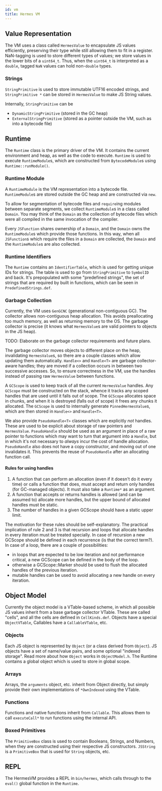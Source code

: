 ```yaml
---
id: vm
title: Hermes VM
---
```


## Value Representation

The VM uses a class called `HermesValue` to encapsulate JS values efficiently,
preserving their type while still allowing them to fit in a register.
NaN-tagging is used to store different types of values;
we store values in the lower bits of a `uint64_t`.
Thus, when the `uint64_t` is interpreted as a `double`,
tagged `NaN` values can hold non-`double` types.

### Strings

`StringPrimitive` is used to store immutable UTF16 encoded strings,
and `StringPrimitive *` can be stored in `HermesValue` to make JS String values.

Internally, `StringPrimitive` can be
- `DynamicStringPrimitive` (stored in the GC heap)
- `ExternalStringPrimitive` (stored as a pointer outside the VM, such as into a bytecode file)

## Runtime

The `Runtime` class is the primary driver of the VM.
It contains the current environment and heap, as well as the code to execute.
`Runtime` is used to execute `RuntimeModule`s,
which are constructed from `BytecodeModule`s using `Runtime::runModule()`.

### Runtime Module

A `RuntimeModule` is the VM representation into a bytecode file.
`RuntimeModule`s are stored outside the GC heap and are constructed via `new`.

To allow for segmentation of bytecode files and `require`ing modules between
separate segments, we collect `RuntimeModule`s in a class called `Domain`.
You may think of the `Domain` as the collection of bytecode files which were
all compiled in the same invocation of the compiler.

Every `JSFunction` shares ownership of a `Domain`, and the `Domain` owns
the `RuntimeModule`s which provide those functions. In this way, when all
`JSFunction`s which require the files in a `Domain` are collected,
the `Domain` and the `RuntimeModule`s are also collected.

### Runtime Identifiers

The `Runtime` contains an `IdentifierTable`,
which is used for getting unique IDs for strings.
The table is used to go from `StringPrimitive` to `SymbolID` and back.
It's prepopulated with some "predefined strings",
the set of strings that are required by built in functions,
which can be seen in `PredefinedStrings.def`.

### Garbage Collection

Currently, the VM uses `GenGCNC` (generational non-contiguous GC).
The collector allows non-contiguous heap allocation.
This avoids preallocating too much memory, as well as returning memory to the OS.
The garbage collector is precise
(it knows what `HermesValue`s are valid pointers to objects in the JS heap).

TODO: Elaborate on the garbage collector requirements and future plans.

The garbage collector moves objects to different place on the heap,
invalidating `HermesValue`s,
so there are a couple classes which allow updating them automatically.
`Handle<>` and `Handle<T>` are garbage collector-aware handles;
they are moved if a collection occurs in between two successive accesses.
So, to ensure correctness in the VM,
use the handles instead of passing raw `HermesValue` between functions.

A `GCScope` is used to keep track of all the current `HermesValue` handles.
Any `GCScope` must be constructed on the stack,
whence it tracks any scoped handles that are used until it falls out of scope.
The `GCScope` allocates space in chunks,
and when it is destroyed (falls out of scope) it frees any chunks it allocated.
The `GCScope` is used to internally generate `PinnedHermesValue`s,
which are then stored in `Handle<>` and `Handle<T>`.

We also provide `PseudoHandle<T>` classes which are explicitly *not* handles.
These are used to be explicit about storage of raw pointers and `HermesValue`.
`PseudoHandle` should be used as an argument in place of a raw pointer to
functions which may want to turn that argument into a `Handle`,
but in which it's not necessary to *always* incur the cost of handle allocation.
`PseudoHandle` also does not have a copy constructor,
and moving out of one invalidates it.
This prevents the reuse of `PseudoHandle` after an allocating function call.

#### Rules for using handles

1. A function that can perform an allocation (even if it doesn't do it every
   time) or calls a function that does, must accept and return only handles
   (for GC-managed objects). It must also take a `Runtime*` as an argument.
2. A function that accepts or returns handles is allowed (and can be assumed
   to) allocate more handles, but the upper bound of allocated handles must be
   static.
3. The number of handles in a given GCScope should have a static upper limit.

The motivation for these rules should be self-explanatory.  The practical
implication of rule 2 and 3 is that recursion and loops that allocate handles
in every iteration must be treated specially.  In case of recursion a new
GCScope should be defined in each recurrence (is that the correct term?).  In
case of a loop, there are a couple of possibilities:

- in loops that are expected to be low iteration and not performance critical,
  a new GCScope can be defined in the body of the loop.
- otherwise a GCScope::Marker should be used to flush the allocated handles of
  the previous iteration.
- mutable handles can be used to avoid allocating a new handle on every
  iteration.

## Object Model

Currently the object model is a VTable-based scheme,
in which all possible JS values inherit from a base garbage collector VTable.
These are called "cells", and all the cells are defined in `CellKinds.def`.
Objects have a special `ObjectVTable`, Callables have a `CallableVTable`, etc.

### Objects

Each JS object is represented by `Object` (or a class derived from `Object`).
JS objects have a set of name/value pairs, and some optional "indexed storage".
Read more about how `Object` works in `ObjectModel.h`.
The Runtime contains a global object which is used to store in global scope.

### Arrays

Arrays, the `arguments` object, etc. inherit from Object directly,
but simply provide their own implementations of `*OwnIndexed` using the VTable.

### Functions

Functions and native functions inherit from `Callable`.
This allows them to call `executeCall*` to run functions using the internal API.

### Boxed Primitives

The `PrimitiveBox` class is used to contain Booleans, Strings, and Numbers,
when they are constructed using their respective JS constructors.
`JSString` is a `PrimitiveBox` that is used for `String` objects, etc.

## REPL

The HermesVM provides a REPL in `bin/hermes`,
which calls through to the `eval()` global function in the `Runtime`.
